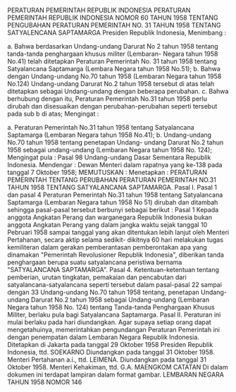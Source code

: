  PERATURAN PEMERINTAH REPUBLIK INDONESIA PERATURAN PEMERINTAH REPUBLIK INDONESIA NOMOR 60 TAHUN 1958 TENTANG PENGUBAHAN PERATURAN PEMERINTAH NO. 31 TAHUN 1958 TENTANG SATYALENCANA SAPTAMARGA Presiden Republik Indonesia,
Menimbang :

a. Bahwa berdasarkan Undang-undang Darurat No 2 tahun 1958 tentang tanda-tanda penghargaan khusus militer (Lembaran- Negara tahun 1958 No.41) telah ditetapkan Peraturan Pemerintah No. 31 tahun 1958 tentang Satyalancana Saptamarga (Lembara Negara tahun 1958 No.51);
b. Bahwa dengan Undang-undang No.70 tahun 1958 (Lembaran Negara tahun 1958 No.124) Undang-undang Darurat No.2 tahun 1958 tersebut di atas telah ditetapkan sebagai Undang-undang dengan beberapa perubahan.
c. Bahwa berhubung dengan itu, Peraturan Pemerintah No.31 tahun 1958 perlu dirubah dan disesuaikan dengan perubahan-perubahan seperti tersebut pada sub b di atas;
Mengingat :

a. Peraturan Pemerintah No.31 tahun 1958 tentang Satyalancana Saptamarga (Lembaran Negara tahun 1958 No.41);
b. Undang-undang No.70 tahun 1958 tentang penetapan Undang- undang Darurat No.2 tahun 1958 sebagai undang-undang (Lembaran Negara tahun 1958 No. 124); Mengingat pula : Pasal 98 Undang-undang Dasar Sementara Republik Indonesia. Mendengar : Dewan Menteri dalam rapatnya yang ke-138 pada tanggal 7 Oktober 1958;
MEMUTUSKAN :
 Menetapkan : PERATURAN PEMERINTAH TENTANG PERUBAHAN PERATURAN PEMERINTAH NO.31 TAHUN 1958 TENTANG SATYALANCANA SAPTAMARGA. Pasal I. Pasal 1 dan pasal 4 Peraturan Pemerintah No.31 tahun 1958 tentang Satyalancana Saptamarga (Lembaran Negara tahun 1958 No 51) dirubah dan ditambah sehingga pasal-pasal tersebut berbunyi sebagai berikut :
Pasal 1
Kepada anggota Angkatan Perang dan warganegara Republik Indonesia bukan anggota Angkatan Perang yang dalam jangka waktu sejak tanggal 10 Pebruari 1958 sampai tanggal yang akan ditentukan lebih lanjut oleh Menteri Pertahanan, secara aktip selama sedikit- dikitnya 60 hari melakukan tugas kemiliteran dalam gerakan pemberantasan pemberontakan apa yang dinamakan "Pemerintah Revolusioner Republik Indonesia", diberikan tanda penghargaan berupa suatu satyalancana peristiwa bernama "SATYALANCANA SAPTAMARGA". Pasal 4. Ketentuan-ketentuan tentang pemberian, urutan tingkatan, pemakaian dan pencabutan dari satyalancana-satyalancana seperti tersebut dalam pasal-pasal 22 sampai dengan 33 Undang-undang No.70 tahun 1958 tentang, penetapan Undang-undang Darurat No.2 tahun 1958 sebagai Undang-undang (Lembaran Negara tahun 1958 No. 124) tentang Tanda-tanda Penghargaan Khusus Militer, berlaku pula bagi Satyalancana Saptamarga. Pasal II. Peraturan ini mulai berlaku pada hari diundangkan. Agar supaya setiap orang dapat mengetahuinya, memerintahkan pengundangan Peraturan Pemerintah ini dengan penempatan dalam Lembaran Negara Republik Indonesia. Ditetapkan di Jakarta pada tanggal 29 Oktober 1958 Presiden Republik Indonesia, ttd. SOEKARNO Diundangkan pada tanggal 31 Oktober 1958. Menteri Pertahanan a.i., ttd. LEIMENA. Diundangkan pada tanggal 31 Oktober 1958. Menteri Kehakiman, ttd. G.A. MAENGKOM CATATAN Di dalam dokumen ini terdapat lampiran dalam format gambar. LEMBARAN NEGARA TAHUN 1958 NOMOR 146